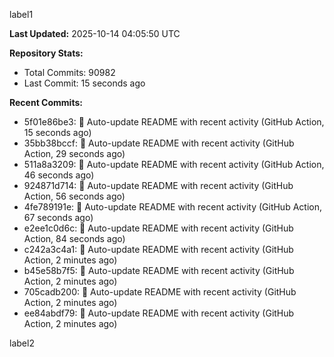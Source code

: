 
label1 
<!-- ACTIVITY_START -->
**Last Updated:** 2025-10-14 04:05:50 UTC

**Repository Stats:**
- Total Commits: 90982
- Last Commit: 15 seconds ago

**Recent Commits:**
- 5f01e86be3: 🤖 Auto-update README with recent activity (GitHub Action, 15 seconds ago)
- 35bb38bccf: 🤖 Auto-update README with recent activity (GitHub Action, 29 seconds ago)
- 511a8a3209: 🤖 Auto-update README with recent activity (GitHub Action, 46 seconds ago)
- 924871d714: 🤖 Auto-update README with recent activity (GitHub Action, 56 seconds ago)
- 4fe789191e: 🤖 Auto-update README with recent activity (GitHub Action, 67 seconds ago)
- e2ee1c0d6c: 🤖 Auto-update README with recent activity (GitHub Action, 84 seconds ago)
- c242a3c4a1: 🤖 Auto-update README with recent activity (GitHub Action, 2 minutes ago)
- b45e58b7f5: 🤖 Auto-update README with recent activity (GitHub Action, 2 minutes ago)
- 705cadb200: 🤖 Auto-update README with recent activity (GitHub Action, 2 minutes ago)
- ee84abdf79: 🤖 Auto-update README with recent activity (GitHub Action, 2 minutes ago)
<!-- ACTIVITY_END -->

label2
